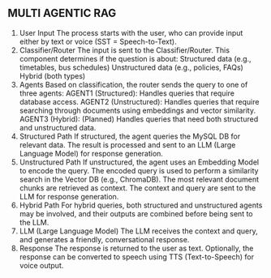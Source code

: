 ## MULTI AGENTIC RAG

1. User Input
The process starts with the user, who can provide input either by text or voice (SST = Speech-to-Text).
2. Classifier/Router
The input is sent to the Classifier/Router.
This component determines if the question is about:
Structured data (e.g., timetables, bus schedules)
Unstructured data (e.g., policies, FAQs)
Hybrid (both types)
3. Agents
Based on classification, the router sends the query to one of three agents:
AGENT1 (Structured): Handles queries that require database access.
AGENT2 (Unstructured): Handles queries that require searching through documents using embeddings and vector similarity.
AGENT3 (Hybrid): (Planned) Handles queries that need both structured and unstructured data.
4. Structured Path
If structured, the agent queries the MySQL DB for relevant data.
The result is processed and sent to an LLM (Large Language Model) for response generation.
5. Unstructured Path
If unstructured, the agent uses an Embedding Model to encode the query.
The encoded query is used to perform a similarity search in the Vector DB (e.g., ChromaDB).
The most relevant document chunks are retrieved as context.
The context and query are sent to the LLM for response generation.
6. Hybrid Path
For hybrid queries, both structured and unstructured agents may be involved, and their outputs are combined before being sent to the LLM.
7. LLM (Large Language Model)
The LLM receives the context and query, and generates a friendly, conversational response.
8. Response
The response is returned to the user as text.
Optionally, the response can be converted to speech using TTS (Text-to-Speech) for voice output.